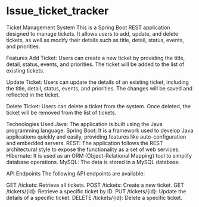 # Issue_ticket_tracker

Ticket Management System
This is a Spring Boot REST application designed to manage tickets. It allows users to add, update, and delete tickets, as well as modify their details such as title, detail, status, events, and priorities.

Features
Add Ticket: Users can create a new ticket by providing the title, detail, status, events, and priorities. The ticket will be added to the list of existing tickets.

Update Ticket: Users can update the details of an existing ticket, including the title, detail, status, events, and priorities. The changes will be saved and reflected in the ticket.

Delete Ticket: Users can delete a ticket from the system. Once deleted, the ticket will be removed from the list of tickets.

Technologies Used
Java: The application is built using the Java programming language.
Spring Boot: It is a framework used to develop Java applications quickly and easily, providing features like auto-configuration and embedded servers.
REST: The application follows the REST architectural style to expose the functionality as a set of web services.
Hibernate: It is used as an ORM (Object-Relational Mapping) tool to simplify database operations.
MySQL: The data is stored in a MySQL database.

API Endpoints
The following API endpoints are available:

GET /tickets: Retrieve all tickets.
POST /tickets: Create a new ticket.
GET /tickets/{id}: Retrieve a specific ticket by ID.
PUT /tickets/{id}: Update the details of a specific ticket.
DELETE /tickets/{id}: Delete a specific ticket.
